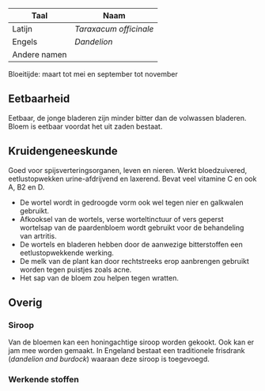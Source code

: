 | Taal         | Naam                   |
| ------------ | ---------------------- |
| Latijn       | *Taraxacum officinale* |
| Engels       | *Dandelion*            |
| Andere namen |                        |

Bloeitijde: maart tot mei en september tot november

## Eetbaarheid
Eetbaar, de jonge bladeren zijn minder bitter dan de volwassen bladeren.
Bloem is eetbaar voordat het uit zaden bestaat.
## Kruidengeneeskunde
Goed voor spijsverteringsorganen, leven en nieren.
Werkt bloedzuivered, eetlustopwekken urine-afdrijvend en laxerend. Bevat veel vitamine C en ook A, B2 en D.

- De wortel wordt in gedroogde vorm ook wel tegen nier en galkwalen gebruikt.
- Afkooksel van de wortels, verse worteltinctuur of vers geperst wortelsap van de paardenbloem wordt gebruikt voor de behandeling van artritis.
- De wortels en bladeren hebben door de aanwezige bitterstoffen een eetlustopwekkende werking.
- De melk van de plant kan door rechtstreeks erop aanbrengen gebruikt worden tegen puistjes zoals acne.
- Het sap van de bloem zou helpen tegen wratten.

## Overig
### Siroop
Van de bloemen kan een honingachtige siroop worden gekookt. Ook kan er jam mee worden gemaakt. In Engeland bestaat een traditionele frisdrank (_dandelion and burdock_) waaraan deze siroop is toegevoegd.

### Werkende stoffen

